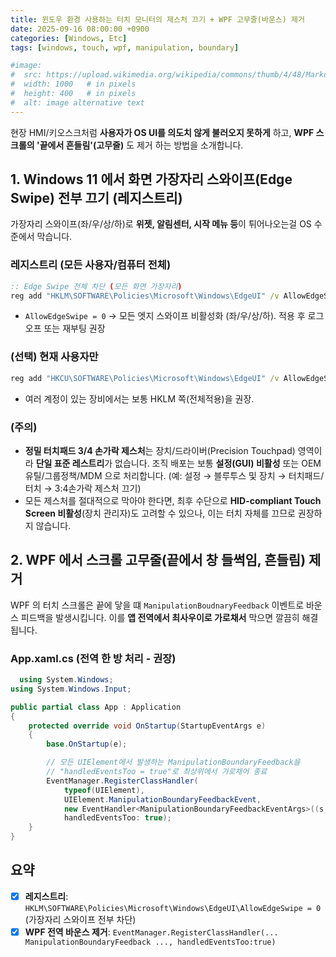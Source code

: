 ```yaml
---
title: 윈도우 환경 사용하는 터치 모니터의 제스처 끄기 + WPF 고무줄(바운스) 제거
date: 2025-09-16 08:00:00 +0900
categories: [Windows, Etc]
tags: [windows, touch, wpf, manipulation, boundary]

#image:
#  src: https://upload.wikimedia.org/wikipedia/commons/thumb/4/48/Markdown-mark.svg/1200px-Markdown-mark.svg.png
#  width: 1000   # in pixels
#  height: 400   # in pixels
#  alt: image alternative text
---
```


현장 HMI/키오스크처럼 **사용자가 OS UI를 의도치 않게 불러오지 못하게** 하고, **WPF 스크롤의 '끝에서 흔들림'(고무줄)** 도 제거 하는 방법을 소개합니다.

## 1. Windows 11 에서 화면 가장자리 스와이프(Edge Swipe) 전부 끄기 (레지스트리)
 가장자리 스와이프(좌/우/상/하)로 **위젯, 알림센터, 시작 메뉴 등**이 튀어나오는걸 OS 수준에서 막습니다.
 
### 레지스트리 (모든 사용자/컴퓨터 전체)

```bat
:: Edge Swipe 전체 차단 (모든 화면 가장자리)
reg add "HKLM\SOFTWARE\Policies\Microsoft\Windows\EdgeUI" /v AllowEdgeSwipe /t REG_DWORD /d 0 /f
```

 - `AllowEdgeSwipe = 0` → 모든 엣지 스와이프 비활성화 (좌/우/상/하). 적용 후 로그오프 또는 재부팅 권장
 
### (선택) 현재 사용자만
 
 ```bat
reg add "HKCU\SOFTWARE\Policies\Microsoft\Windows\EdgeUI" /v AllowEdgeSwipe /t REG_DWORD /d 0 /f
```

 - 여러 계정이 있는 장비에서는 보통 HKLM 쪽(전체적용)을 권장.
 
### (주의)
  - **정밀 터치패드 3/4 손가락 제스처**는 장치/드라이버(Precision Touchpad) 영역이라 **단일 표준 레스트리**가 없습니다.
  조직 배포는 보통 **설정(GUI) 비활성** 또는 OEM 유틸/그룹정책/MDM 으로 처리합니다. (예: 설정 → 블루투스 및 장치 → 터치패드/터치 → 3:4손가락 제스처 끄기)
  - 모든 제스처를 절대적으로 막아야 한다면, 최후 수단으로 **HID-compliant Touch Screen 비활성**(장치 관리자)도 고려할 수 있으나, 이는 터치 자체를 끄므로 권장하지 않습니다.
  
## 2. WPF 에서 스크롤 고무줄(끝에서 창 들썩임, 흔들림) 제거
  WPF 의 터치 스크롤은 끝에 닿을 떄 `ManipulationBoudnaryFeedback` 이벤트로 바운스 피드백을 발생시킵니다. 이를 **앱 전역에서 최사우이로 가로채서** 막으면 깔끔히 해결됩니다.
  
### App.xaml.cs (전역 한 방 처리 - 권장)
  
```csharp
  using System.Windows;
using System.Windows.Input;

public partial class App : Application
{
    protected override void OnStartup(StartupEventArgs e)
    {
        base.OnStartup(e);

        // 모든 UIElement에서 발생하는 ManipulationBoundaryFeedback을
        // "handledEventsToo = true"로 최상위에서 가로채어 종료
        EventManager.RegisterClassHandler(
            typeof(UIElement),
            UIElement.ManipulationBoundaryFeedbackEvent,
            new EventHandler<ManipulationBoundaryFeedbackEventArgs>((s, args) => args.Handled = true),
            handledEventsToo: true);
    }
}
```

## 요약

- [x] **레지스트리**: `HKLM\SOFTWARE\Policies\Microsoft\Windows\EdgeUI\AllowEdgeSwipe = 0` (가장자리 스와이프 전부 차단)
- [x] **WPF 전역 바운스 제거**: `EventManager.RegisterClassHandler(... ManipulationBoundaryFeedback ..., handledEventsToo:true)`